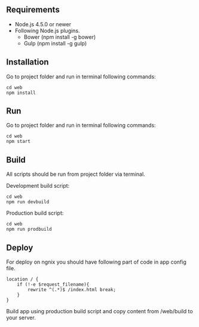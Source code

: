 ## Requirements

* Node.js 4.5.0 or newer
* Following Node.js plugins.
    * Bower (npm install -g bower)
    * Gulp (npm install -g gulp)

## Installation

Go to project folder and run in terminal following commands:
```
cd web
npm install
```

## Run

Go to project folder and run in terminal following commands:
```
cd web
npm start
```

## Build

All scripts should be run from project folder via terminal.

Development build script:
```
cd web
npm run devbuild
```

Production build script:
```
cd web
npm run prodbuild
```

## Deploy

For deploy on ngnix you should have following part of code in app config file.
```
location / {
    if (!-e $request_filename){
        rewrite ^(.*)$ /index.html break;
    }
}
```

Build app using production build script and copy content from <PROJECT>/web/build to your server.

